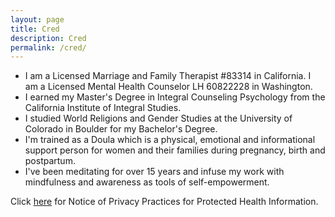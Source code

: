 ```yaml
---
layout: page
title: Cred
description: Cred
permalink: /cred/
---
```

<ul>
  <li> I am a Licensed Marriage and Family Therapist #83314 in California. I am a Licensed Mental Health Counselor LH 60822228 in Washington. </li>
  <li> I earned my Master's Degree in Integral Counseling Psychology from the California Institute of Integral Studies.</li>
  <li> I studied World Religions and Gender Studies at the University of Colorado in Boulder for my Bachelor's Degree.</li>
  <li> I'm trained as a Doula which is a physical, emotional and informational support person for women and their families during pregnancy, birth and postpartum.</li>
  <li> I've been meditating for over 15 years and infuse my work with mindfulness and awareness as tools of self-empowerment.</li>
</ul>

Click [here](https://www.hhs.gov/sites/default/files/ocr/privacy/hipaa/understanding/coveredentities/notice.pdf) for Notice of Privacy Practices for Protected Health Information.
